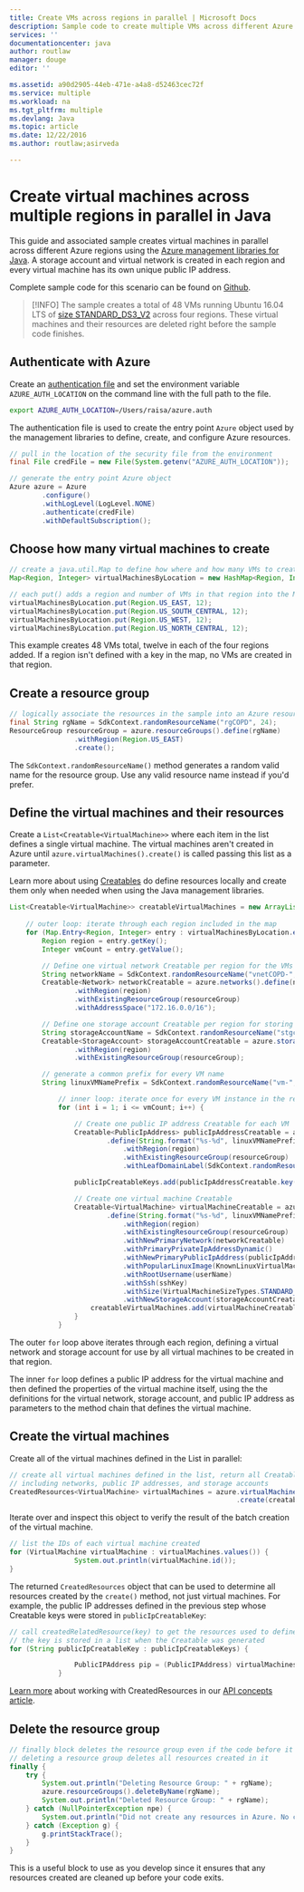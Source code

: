 ```yaml
---
title: Create VMs across regions in parallel | Microsoft Docs
description: Sample code to create multiple VMs across different Azure regions in parallel
services: ''
documentationcenter: java
author: routlaw
manager: douge
editor: ''

ms.assetid: a90d2905-44eb-471e-a4a8-d52463cec72f
ms.service: multiple
ms.workload: na
ms.tgt_pltfrm: multiple
ms.devlang: Java
ms.topic: article
ms.date: 12/22/2016
ms.author: routlaw;asirveda

---
```


# Create virtual machines across multiple regions in parallel in Java

This guide and associated sample creates virtual machines in parallel across different Azure regions using the [Azure management libraries for Java](https://github.com/Azure/azure-sdk-for-java). A storage account and virtual network is created in each region and every virtual machine has its own unique public IP address. 

Complete sample code for this scenario can be found on [Github](https://github.com/Azure-Samples/compute-java-create-virtual-machines-across-regions-in-parallel).

> [!INFO]
> The sample creates a total of 48 VMs running Ubuntu 16.04 LTS of [size STANDARD_DS3_V2](https://docs.microsoft.com/en-us/azure/virtual-machines/virtual-machines-windows-sizes) across four regions. These virtual machines and their resources are deleted right before the sample code finishes.

## Authenticate with Azure

Create an [authentication file](https://github.com/Azure/azure-sdk-for-java/blob/master/AUTH.md) and set the environment variable `AZURE_AUTH_LOCATION` on the command line with the full path to the file.

```bash
export AZURE_AUTH_LOCATION=/Users/raisa/azure.auth
```

The authentication file is used to create the entry point `Azure` object used by the management libraries to define, create, and configure Azure resources.

```java
// pull in the location of the security file from the environment 
final File credFile = new File(System.getenv("AZURE_AUTH_LOCATION"));

// generate the entry point Azure object
Azure azure = Azure
        .configure()
        .withLogLevel(LogLevel.NONE)
        .authenticate(credFile)
        .withDefaultSubscription();
```

## Choose how many virtual machines to create

```java
// create a java.util.Map to define how where and how many VMs to create 
Map<Region, Integer> virtualMachinesByLocation = new HashMap<Region, Integer>();

// each put() adds a region and number of VMs in that region into the Map
virtualMachinesByLocation.put(Region.US_EAST, 12);
virtualMachinesByLocation.put(Region.US_SOUTH_CENTRAL, 12);
virtualMachinesByLocation.put(Region.US_WEST, 12);
virtualMachinesByLocation.put(Region.US_NORTH_CENTRAL, 12);
```

This example creates 48 VMs total, twelve in each of the four regions added. If a region isn't defined with a key in the map, no VMs are created in that region.

## Create a resource group 

```java
// logically associate the resources in the sample into an Azure resource group
final String rgName = SdkContext.randomResourceName("rgCOPD", 24);
ResourceGroup resourceGroup = azure.resourceGroups().define(rgName)
                .withRegion(Region.US_EAST)
                .create();
```

The `SdkContext.randomResourceName()` method generates a random valid name for the resource group. Use any valid resource name instead if you'd prefer.

## Define the virtual machines and their resources

Create a `List<Creatable<VirtualMachine>>`  where each item in the list defines a single virtual machine. The virtual machines aren't created in Azure until `azure.virtualMachines().create()` is called passing this list as a parameter.

Learn more about using [Creatables](concepts.md#Creatbles) do define resources locally and create them only when needed when using the Java management libraries.

```java
List<Creatable<VirtualMachine>> creatableVirtualMachines = new ArrayList<>();
    
    // outer loop: iterate through each region included in the map
    for (Map.Entry<Region, Integer> entry : virtualMachinesByLocation.entrySet()) {
        Region region = entry.getKey();
        Integer vmCount = entry.getValue();

        // Define one virtual network Creatable per region for the VMs to share
        String networkName = SdkContext.randomResourceName("vnetCOPD-", 20);
        Creatable<Network> networkCreatable = azure.networks().define(networkName)
                .withRegion(region)
                .withExistingResourceGroup(resourceGroup)
                .withAddressSpace("172.16.0.0/16");

        // Define one storage account Creatable per region for storing VM disks
        String storageAccountName = SdkContext.randomResourceName("stgcopd", 20);
        Creatable<StorageAccount> storageAccountCreatable = azure.storageAccounts().define(storageAccountName)
                .withRegion(region)
                .withExistingResourceGroup(resourceGroup);

        // generate a common prefix for every VM name
        String linuxVMNamePrefix = SdkContext.randomResourceName("vm-", 15);

            // inner loop: iterate once for every VM instance in the region
            for (int i = 1; i <= vmCount; i++) {

                // Create one public IP address Creatable for each VM
                Creatable<PublicIpAddress> publicIpAddressCreatable = azure.publicIpAddresses()
                        .define(String.format("%s-%d", linuxVMNamePrefix, i))
                            .withRegion(region)
                            .withExistingResourceGroup(resourceGroup)
                            .withLeafDomainLabel(SdkContext.randomResourceName("pip", 10));

                publicIpCreatableKeys.add(publicIpAddressCreatable.key());

                // Create one virtual machine Creatable 
                Creatable<VirtualMachine> virtualMachineCreatable = azure.virtualMachines()
                        .define(String.format("%s-%d", linuxVMNamePrefix, i))
                            .withRegion(region)
                            .withExistingResourceGroup(resourceGroup)
                            .withNewPrimaryNetwork(networkCreatable)
                            .withPrimaryPrivateIpAddressDynamic()
                            .withNewPrimaryPublicIpAddress(publicIpAddressCreatable)
                            .withPopularLinuxImage(KnownLinuxVirtualMachineImage.UBUNTU_SERVER_16_04_LTS)
                            .withRootUsername(userName)
                            .withSsh(sshKey)
                            .withSize(VirtualMachineSizeTypes.STANDARD_DS3_V2)
                            .withNewStorageAccount(storageAccountCreatable);
                    creatableVirtualMachines.add(virtualMachineCreatable); // add the virtual machine to the list
                }
            }
```

The outer `for` loop above iterates through each region, defining a virtual network and storage account for use by all virtual machines to be created in that region. 

The inner `for` loop defines a public IP address for the virtual machine and then defined the properties of the virtual machine itself, using the the definitions for the virtual network, storage account, and public IP address as parameters to the method chain that defines the virtual machine.

## Create the virtual machines

Create all of the virtual machines defined in the List in parallel:

```java
// create all virtual machines defined in the list, return all Creatable objects used
// including networks, public IP addresses, and storage accounts
CreatedResources<VirtualMachine> virtualMachines = azure.virtualMachines()
                                                        .create(creatableVirtualMachines);
```

Iterate over and inspect this object to verify the result of the batch creation of the virtual machine. 

```java
// list the IDs of each virtual machine created 
for (VirtualMachine virtualMachine : virtualMachines.values()) {
                System.out.println(virtualMachine.id());
}
```

The returned `CreatedResources` object that can be used to determine all resources created by the `create()` method, not just virtual machines. For example, the public IP addresses defined in the previous step whose Creatable keys were stored in `publicIpCreatableKey`:

```java
// call createdRelatedResource(key) to get the resources used to define the virtual machines
// the key is stored in a list when the Creatable was generated
for (String publicIpCreatableKey : publicIpCreatableKeys) {

                PublicIPAddress pip = (PublicIPAddress) virtualMachines.createdRelatedResource(publicIpCreatableKey);
            }
```

[Learn more](concepts.md#creatables) about working with CreatedResources in our [API concepts article](concepts.md).

## Delete the resource group 

```java
// finally block deletes the resource group even if the code before it throws an exception.
// deleting a resource group deletes all resources created in it
finally {
    try {
        System.out.println("Deleting Resource Group: " + rgName);
        azure.resourceGroups().deleteByName(rgName);
        System.out.println("Deleted Resource Group: " + rgName);
    } catch (NullPointerException npe) {
        System.out.println("Did not create any resources in Azure. No clean up is necessary");
    } catch (Exception g) {
        g.printStackTrace();
    }
}
```

This is a useful block to use as you develop since it ensures that any resources created are cleaned up before your code exits.